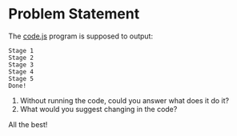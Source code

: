 # Problem Statement

The [code.js](https://github.com/dkorolev/interview/blob/master/javascript/code.js) program is supposed to output:

```
Stage 1
Stage 2
Stage 3
Stage 4
Stage 5
Done!
```

1. Without running the code, could you answer what does it do it?
1. What would you suggest changing in the code?

All the best!
